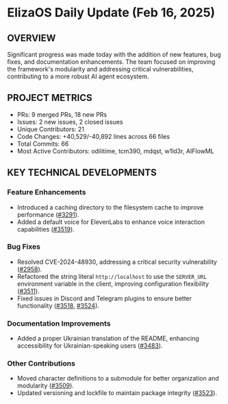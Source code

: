 # ElizaOS Daily Update (Feb 16, 2025)

## OVERVIEW 
Significant progress was made today with the addition of new features, bug fixes, and documentation enhancements. The team focused on improving the framework's modularity and addressing critical vulnerabilities, contributing to a more robust AI agent ecosystem.

## PROJECT METRICS
- PRs: 9 merged PRs, 18 new PRs
- Issues: 2 new issues, 2 closed issues
- Unique Contributors: 21
- Code Changes: +40,529/-40,892 lines across 66 files
- Total Commits: 66
- Most Active Contributors: odilitime, tcm390, mdqst, w1ld3r, AIFlowML

## KEY TECHNICAL DEVELOPMENTS

### Feature Enhancements
- Introduced a caching directory to the filesystem cache to improve performance ([#3291](https://github.com/elizaos/eliza/pull/3291)).
- Added a default voice for ElevenLabs to enhance voice interaction capabilities ([#3519](https://github.com/elizaos/eliza/pull/3519)).

### Bug Fixes
- Resolved CVE-2024-48930, addressing a critical security vulnerability ([#2958](https://github.com/elizaos/eliza/pull/2958)).
- Refactored the string literal `http://localhost` to use the `SERVER_URL` environment variable in the client, improving configuration flexibility ([#3511](https://github.com/elizaos/eliza/pull/3511)).
- Fixed issues in Discord and Telegram plugins to ensure better functionality ([#3518](https://github.com/elizaos/eliza/pull/3518), [#3524](https://github.com/elizaos/eliza/pull/3524)).

### Documentation Improvements
- Added a proper Ukrainian translation of the README, enhancing accessibility for Ukrainian-speaking users ([#3483](https://github.com/elizaos/eliza/pull/3483)).

### Other Contributions
- Moved character definitions to a submodule for better organization and modularity ([#3509](https://github.com/elizaos/eliza/pull/3509)).
- Updated versioning and lockfile to maintain package integrity ([#3523](https://github.com/elizaos/eliza/pull/3523)).
